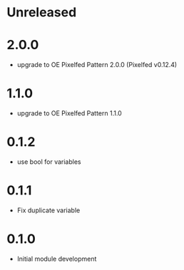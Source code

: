 # Unreleased

# 2.0.0

* upgrade to OE Pixelfed Pattern 2.0.0 (Pixelfed v0.12.4)

# 1.1.0

* upgrade to OE Pixelfed Pattern 1.1.0

# 0.1.2

* use bool for variables

# 0.1.1

* Fix duplicate variable

# 0.1.0

* Initial module development
